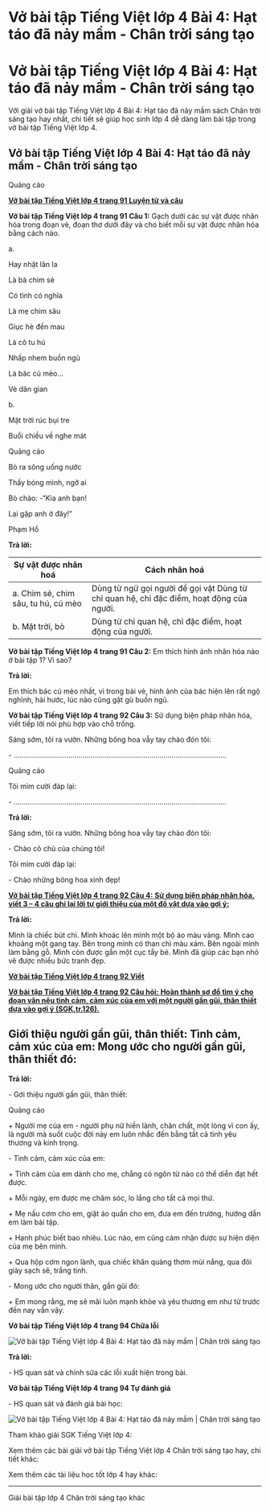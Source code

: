 # Vở bài tập Tiếng Việt lớp 4 Bài 4: Hạt táo đã nảy mầm - Chân trời sáng tạo

# Vở bài tập Tiếng Việt lớp 4 Bài 4: Hạt táo đã nảy mầm - Chân trời sáng tạo

Với giải vở bài tập Tiếng Việt lớp 4 Bài 4: Hạt táo đã nảy mầm sách Chân trời sáng tạo hay nhất, chi tiết sẽ giúp học sinh lớp 4 dễ dàng làm bài tập trong vở bài tập Tiếng Việt lớp 4.

## Vở bài tập Tiếng Việt lớp 4 Bài 4: Hạt táo đã nảy mầm - Chân trời sáng tạo

Quảng cáo

[**Vở bài tập Tiếng Việt lớp 4 trang 91 Luyện từ và câu**](https://vietjack.com/vbt-tieng-viet-4-ct/luyen-tu-va-cau-trang-91-vbt-tieng-viet-4-tap-1.jsp)

**Vở bài tập Tiếng Việt lớp 4 trang 91 Câu 1:** Gạch dưới các sự vật được nhân hóa trong đoạn vè, đoạn thơ dưới đây và cho biết mỗi sự vật được nhân hóa bằng cách nào.

a.

Hay nhặt lân la

Là bà chim sẻ

Có tình có nghĩa

Là mẹ chim sâu

Giục hè đến mau

Là cô tu hú

Nhấp nhem buồn ngủ

Là bác cú mèo…

Vè dân gian

b.

Mặt trời rúc bụi tre

Buổi chiều về nghe mát

Quảng cáo

Bò ra sông uống nước

Thấy bóng mình, ngỡ ai

Bò chào: -“Kìa anh bạn!

Lại gặp anh ở đây!”

Phạm Hổ

**Trả lời:**

**Sự vật được nhân hoá** | **Cách nhân hoá**  
---|---  
a. Chim sẻ, chim sâu, tu hú, cú mèo |  Dùng từ ngữ gọi người để gọi vật Dùng từ chỉ quan hệ, chỉ đặc điểm, hoạt động của người.  
b. Mặt trời, bò | Dùng từ chỉ quan hệ, chỉ đặc điểm, hoạt động của người.  
  
**Vở bài tập Tiếng Việt lớp 4 trang 91 Câu 2:** Em thích hình ảnh nhân hóa nào ở bài tập 1? Vì sao?

**Trả lời:**

Em thích bác cú mèo nhất, vì trong bài vè, hình ảnh của bác hiện lên rất ngộ nghĩnh, hài hước, lúc nào cũng gật gù buồn ngủ. 

**Vở bài tập Tiếng Việt lớp 4 trang 92 Câu 3:** Sử dụng biện pháp nhân hóa, viết tiếp lời nói phù hợp vào chỗ trống.

Sáng sớm, tôi ra vườn. Những bông hoa vẫy tay chào đón tôi:

\- ……………………………………………………………………………………………

Quảng cáo

Tôi mỉm cười đáp lại:

\- ……………………………………………………………………………………………

**Trả lời:**

Sáng sớm, tôi ra vườn. Những bông hoa vẫy tay chào đón tôi:

\- Chào cô chủ của chúng tôi!

Tôi mỉm cười đáp lại:

\- Chào những bông hoa xinh đẹp!

[**Vở bài tập Tiếng Việt lớp 4 trang 92 Câu 4:** **Sử dụng biện pháp nhân hóa, viết 3 – 4 câu ghi lại lời tự giới thiệu của một đồ vật dựa vào gợi ý:**](https://vietjack.com/vbt-tieng-viet-4-ct/su-dung-bien-phap-nhan-hoa-viet-3-4-cau-vm.jsp)

**Trả lời:**

Mình là chiếc bút chì. Mình khoác lên mình một bộ áo màu vàng. Mình cao khoảng một gang tay. Bên trong mình có than chì màu xám. Bên ngoài mình làm bằng gỗ. Mình còn được gắn một cục tẩy bé. Mình đã giúp các bạn nhỏ vẽ được nhiều bức tranh đẹp. 

[**Vở bài tập Tiếng Việt lớp 4 trang 92 Viết**](https://vietjack.com/vbt-tieng-viet-4-ct/viet-trang-92-vbt-tieng-viet-4-tap-1.jsp)

[**Vở bài tập Tiếng Việt lớp 4 trang 92 Câu hỏi:** **Hoàn thành sơ đồ tìm ý cho đoạn văn nêu tình cảm, cảm xúc của em với một người gần gũi, thân thiết dựa vào gợi ý (SGK,tr.126).**](https://vietjack.com/vbt-tieng-viet-4-ct/hoan-thanh-so-do-tim-y-cho-doan-van-neu-tinh-cam-vm.jsp)

**Giới thiệu người gần gũi, thân thiết:** **Tình cảm, cảm xúc của em:** **Mong ước cho người gần gũi, thân thiết đó:**  
---  
  
**Trả lời:**

\- Gới thiệu người gần gũi, thân thiết:

Quảng cáo

\+ Người mẹ của em - người phụ nữ hiền lành, chân chất, một lòng vì con ấy, là người mà suốt cuộc đời này em luôn nhắc đến bằng tất cả tình yêu thương và kính trọng. 

\- Tình cảm, cảm xúc của em:

\+ Tình cảm của em dành cho mẹ, chẳng có ngôn từ nào có thể diễn đạt hết được. 

\+ Mỗi ngày, em được mẹ chăm sóc, lo lắng cho tất cả mọi thứ. 

\+ Mẹ nấu cơm cho em, giặt áo quần cho em, đưa em đến trường, hướng dẫn em làm bài tập. 

\+ Hạnh phúc biết bao nhiêu. Lúc nào, em cũng cảm nhận được sự hiện diện của mẹ bên mình. 

\+ Qua hộp cơm ngon lành, qua chiếc khăn quàng thơm mùi nắng, qua đôi giày sạch sẽ, trắng tinh. 

\- Mong ước cho người thân, gần gũi đó: 

\+ Em mong rằng, mẹ sẽ mãi luôn mạnh khỏe và yêu thương em như từ trước đến nay vẫn vậy.

**Vở bài tập Tiếng Việt lớp 4 trang 94 Chữa lỗi**

![Vở bài tập Tiếng Việt lớp 4 Bài 4: Hạt táo đã nảy mầm | Chân trời sáng tạo](https://vietjack.com/vbt-tieng-viet-4-ct/images/bai-4-hat-tao-da-nay-mam-189714.PNG)

**Trả lời:**

\- HS quan sát và chỉnh sửa các lỗi xuất hiện trong bài. 

**Vở bài tập Tiếng Việt lớp 4 trang 94 Tự đánh giá**

\- HS quan sát và đánh giá bài học:

![Vở bài tập Tiếng Việt lớp 4 Bài 4: Hạt táo đã nảy mầm | Chân trời sáng tạo](https://vietjack.com/vbt-tieng-viet-4-ct/images/bai-4-hat-tao-da-nay-mam-189715.PNG)

Tham khảo giải SGK Tiếng Việt lớp 4:

Xem thêm các bài giải vở bài tập Tiếng Việt lớp 4 Chân trời sáng tạo hay, chi tiết khác:

Xem thêm các tài liệu học tốt lớp 4 hay khác:

* * *

Giải bài tập lớp 4 Chân trời sáng tạo khác
